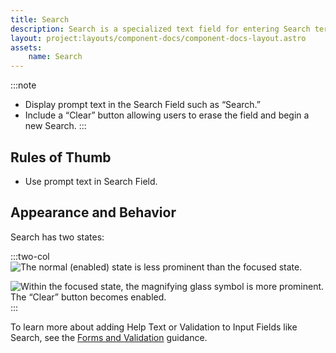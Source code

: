 ```yaml
---
title: Search
description: Search is a specialized text field for entering Search terms.
layout: project:layouts/component-docs/component-docs-layout.astro
assets:
    name: Search
---
```


:::note

- Display prompt text in the Search Field such as “Search.”
- Include a “Clear” button allowing users to erase the field and begin a new Search.
  :::

## Rules of Thumb

- Use prompt text in Search Field.

## Appearance and Behavior

Search has two states:

:::two-col
![The normal (enabled) state is less prominent than the focused state.](/img/components/search-enabled.png "The normal (enabled) state is less prominent than the focused state.")

![Within the focused state, the magnifying glass symbol is more prominent. The “Clear” button becomes enabled.](/img/components/search-focus.png "Within the focused state, the magnifying glass symbol is more prominent. The “Clear” button becomes enabled.")
:::

To learn more about adding Help Text or Validation to Input Fields like Search, see the [Forms and Validation](/patterns/forms-and-validation) guidance.
